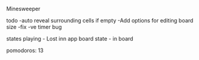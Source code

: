 Minesweeper

todo
-auto reveal surrounding cells if empty 
-Add options for editing board size
-fix -ve timer bug


states
playing - Lost  inn app
board state - in board

pomodoros: 13